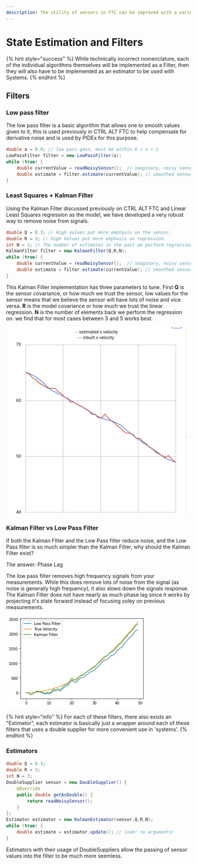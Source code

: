 ```yaml
---
description: The utility of sensors in FTC can be improved with a variety of algorithms.
---
```


# State Estimation and Filters

{% hint style="success" %}
While technically incorrect nomenclature, each of the individual algorithms themselves will be implemented as a Filter, then they will also have to be implemented as an estimator to be used with Systems.&#x20;
{% endhint %}

## Filters

### Low pass filter

The low pass filter is a basic algorithm that allows one to smooth values given to it, this is used previously in CTRL ALT FTC to help compensate for derivative noise and is used by PIDEx for this purpose.&#x20;

```java
double a = 0.9; // low pass gain, must be within 0 < x < 1
LowPassFilter filter = new LowPassFilter(a);
while (true) {
    double currentValue = readNoisySensor();  // imaginary, noisy sensor
    double estimate = filter.estimate(currentValue); // smoothed sensor
}
```

### Least Squares + Kalman Filter

Using the Kalman Filter discussed previously on CTRL ALT FTC and Linear Least Squares regression as the model,  we have developed a very robust way to remove noise from signals.&#x20;

```java
double Q = 0.3; // High values put more emphasis on the sensor.
double R = 3; // High Values put more emphasis on regression.
int N = 3; // The number of estimates in the past we perform regression on.
KalmanFilter filter = new KalmanFilter(Q,R,N);
while (true) {
    double currentValue = readNoisySensor();  // imaginary, noisy sensor
    double estimate = filter.estimate(currentValue); // smoothed sensor
}
```

This Kalman Filter implementation has three parameters to tune.  First **Q** is the sensor covariance, or how much we trust the sensor, low values for the sensor means that we believe the sensor will have lots of noise and vice versa.  **R** is the model covariance or how much we trust the linear regression.  **N** is the number of elements back we perform the regression on. we find that for most cases between 3 and 5 works best.&#x20;

![Kalman Filter smoothing real velocity data from encoder. ](../.gitbook/assets/KalmanFilterExample.png)

### Kalman Filter vs Low Pass Filter

If both the Kalman FIlter and the Low Pass filter reduce noise, and the Low Pass filter is so much simpler than the Kalman Filter, why should the Kalman Filter exist?&#x20;

The answer: Phase Lag

The low pass filter removes high frequency signals from your measurements.  While this does remove lots of noise from the signal (as noise is generally high frequency), it also slows down the signals response.  The Kalman Filter does not have nearly as much phase lag since it works by projecting it's state forward instead of focusing soley on previous measurements. &#x20;

![Kalman Filter vs Low Pass Filter Comparison](<../.gitbook/assets/Kalman Filter vs Low Pass filter.png>)

{% hint style="info" %}
For each of these filters, there also exists an "Estimator", each estimator is basically just a wrapper around each of these filters that uses a double supplier for more convenient use in 'systems'.&#x20;
{% endhint %}

### Estimators

```java
double Q = 0.3;
double R = 3;
int N = 3;
DoubleSupplier sensor = new DoubleSupplier() {
	@Override
	public double getAsDouble() {
		return readNoisySensor();
	}
};
Estimator estimator = new KalmanEstimator(sensor,Q,R,N);
while (true) {
	double estimate = estimator.update(); // look! no arguments!
}
```

Estimators with their usage of DoubleSuppliers allow the passing of sensor values into the filter to be much more seemless.&#x20;
